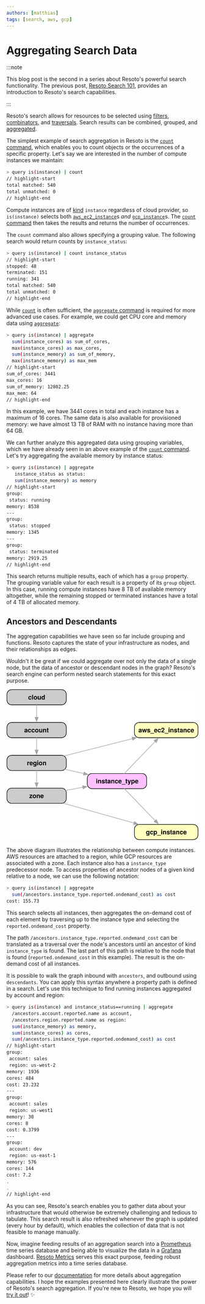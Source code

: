 ```yaml
---
authors: [matthias]
tags: [search, aws, gcp]
---
```


# Aggregating Search Data

:::note

This blog post is the second in a series about Resoto's powerful search functionality. The previous post, [Resoto Search 101](/blog/2022/02/04/resoto-search-101), provides an introduction to Resoto's search capabilities.

:::

Resoto's search allows for resources to be selected using [filters](/docs/concepts/search/filters), [combinators](/docs/concepts/search/filters#combining-selections), and [traversals](/docs/concepts/search/traversals). Search results can be combined, grouped, and [aggregated](/docs/concepts/search/aggregation).

The simplest example of search aggregation in Resoto is the [`count` command](/docs/reference/cli/count), which enables you to count objects or the occurrences of a specific property. Let's say we are interested in the number of compute instances we maintain:

```bash
> query is(instance) | count
// highlight-start
total matched: 540
total unmatched: 0
// highlight-end
```

Compute instances are of [kind](/docs/concepts/graph/node#kind) `instance` regardless of cloud provider, so `is(instance)` selects both [`aws_ec2_instance`](/docs/reference/data-models/aws#aws_ec2_instance)s _and_ [`gcp_instance`](/docs/reference/data-models/gcp#gcp_instance)s. The [`count` command](/docs/reference/cli/count) then takes the results and returns the number of occurrences.

The `count` command also allows specifying a grouping value. The following search would return counts by `instance_status`:

```bash
> query is(instance) | count instance_status
// highlight-start
stopped: 48
terminated: 151
running: 341
total matched: 540
total unmatched: 0
// highlight-end
```

While [`count`](/docs/reference/cli/count) is often sufficient, the [`aggregate` command](/docs/reference/cli/aggregate) is required for more advanced use cases. For example, we could get CPU core and memory data using [`aggregate`](/docs/reference/cli/aggregate):

```bash
> query is(instance) | aggregate
  sum(instance_cores) as sum_of_cores,
  max(instance_cores) as max_cores,
  sum(instance_memory) as sum_of_memory,
  max(instance_memory) as max_mem
// highlight-start
sum_of_cores: 3441
max_cores: 16
sum_of_memory: 12802.25
max_mem: 64
// highlight-end
```

In this example, we have 3441 cores in total and each instance has a maximum of 16 cores. The same data is also available for provisioned memory: we have almost 13 TB of RAM with no instance having more than 64 GB.

We can further analyze this aggregated data using grouping variables, which we have already seen in an above example of the [`count` command](/docs/reference/cli/count). Let's try aggregating the available memory by instance status:

```bash
> query is(instance) | aggregate
   instance_status as status:
   sum(instance_memory) as memory
// highlight-start
group:
 status: running
memory: 8538
---
group:
 status: stopped
memory: 1345
---
group:
 status: terminated
memory: 2919.25
// highlight-end
```

This search returns multiple results, each of which has a `group` property. The grouping variable value for each result is a property of its `group` object. In this case, running compute instances have 8 TB of available memory altogether, while the remaining stopped or terminated instances have a total of 4 TB of allocated memory.

## Ancestors and Descendants

The aggregation capabilities we have seen so far include grouping and functions. Resoto captures the state of your infrastructure as nodes, and their relationships as edges.

Wouldn't it be great if we could aggregate over not only the data of a single node, but the data of ancestor or descendant nodes in the graph? Resoto's search engine can perform nested search statements for this exact purpose.

![Instance Relationships](./img/carz_structure.svg)

The above diagram illustrates the relationship between compute instances. AWS resources are attached to a region, while GCP resources are associated with a zone. Each instance also has a `instance_type` predecessor node. To access properties of ancestor nodes of a given kind relative to a node, we can use the following notation:

```bash
> query is(instance) | aggregate
  sum(/ancestors.instance_type.reported.ondemand_cost) as cost
cost: 155.73
```

This search selects all instances, then aggregates the on-demand cost of each element by traversing up to the instance type and selecting the `reported.ondemand_cost` property.

The path `/ancestors.instance_type.reported.ondemand_cost` can be translated as a traversal over the node's ancestors until an ancestor of kind `instance_type` is found. The last part of this path is relative to the node that is found (`reported.ondemand_cost` in this example). The result is the on-demand cost of all instances.

It is possible to walk the graph inbound with `ancestors`, and outbound using `descendants`. You can apply this syntax anywhere a property path is defined in a search. Let's use this technique to find running instances aggregated by account and region:

```bash
> query is(instance) and instance_status==running | aggregate
  /ancestors.account.reported.name as account,
  /ancestors.region.reported.name as region:
  sum(instance_memory) as memory,
  sum(instance_cores) as cores,
  sum(/ancestors.instance_type.reported.ondemand_cost) as cost
// highlight-start
group:
 account: sales
 region: us-west-2
memory: 1936
cores: 484
cost: 23.232
---
group:
 account: sales
 region: us-west1
memory: 30
cores: 8
cost: 0.3799
---
group:
 account: dev
 region: us-east-1
memory: 576
cores: 144
cost: 7.2
.
.
// highlight-end
```

As you can see, Resoto's search enables you to gather data about your infrastructure that would otherwise be extremely challenging and tedious to tabulate. This search result is also refreshed whenever the graph is updated (every hour by default), which enables the collection of data that is not feasible to manage manually.

Now, imagine feeding results of an aggregation search into a [Prometheus](https://prometheus.io) time series database and being able to visualize the data in a [Grafana](https://grafana.com) dashboard. [Resoto Metrics](https://github.com/someengineering/resoto/tree/main/resotometrics) serves this exact purpose, feeding robust aggregation metrics into a time series database.

Please refer to our [documentation](/docs/concepts/search/aggregation) for more details about aggregation capabilities. I hope the examples presented here clearly illustrate the power of Resoto's search aggregation. If you're new to Resoto, we hope you will [try it out](/docs/getting-started)! ✨
